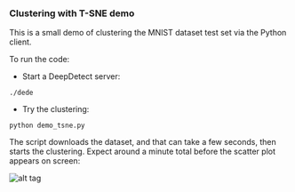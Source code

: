 ### Clustering with T-SNE demo

This is a small demo of clustering the MNIST dataset test set via the Python client.

To run the code:
- Start a DeepDetect server:

```
./dede
```

- Try the clustering:
```
python demo_tsne.py
```

The script downloads the dataset, and that can take a few seconds, then starts the clustering. Expect around a minute total before the scatter plot appears on screen:

![alt tag](https://deepdetect.com/dd/examples/tsne_mnist_test.png)
